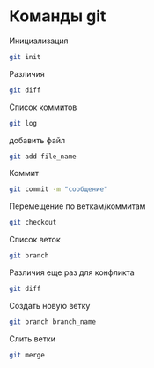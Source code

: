 # Команды git
Инициализация
```sh
git init
```
Различия
```sh
git diff
```
Список коммитов
```sh
git log
```
добавить файл
```sh
git add file_name
```
Коммит
```sh
git commit -m "сообщение"
```
Перемещение по веткам/коммитам
```sh
git checkout 
```
Список веток
```sh
git branch
```
Различия еще раз для конфликта
```sh
git diff
```
Создать новую ветку
```sh
git branch branch_name
```
Слить ветки
```sh
git merge
```

